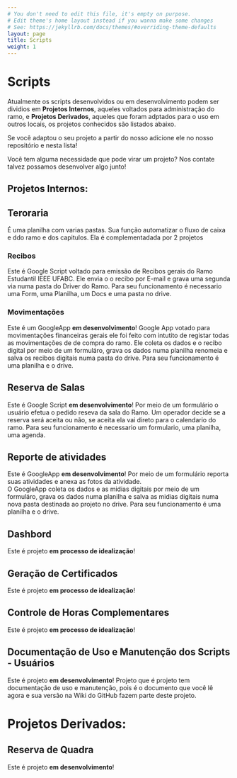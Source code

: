```yaml
---
# You don't need to edit this file, it's empty on purpose.
# Edit theme's home layout instead if you wanna make some changes
# See: https://jekyllrb.com/docs/themes/#overriding-theme-defaults
layout: page
title: Scripts
weight: 1
---
```

# Scripts 

Atualmente os scripts desenvolvidos ou em desenvolvimento podem ser dividios em **Projetos Internos**, aqueles voltados para administração do ramo, e **Projetos Derivados**, aqueles que foram adptados para o uso em outros locais, os projetos conhecidos são listados abaixo.


Se você adaptou o seu projeto a partir do nosso adicione ele no nosso repositório e nesta lista! 

Você tem alguma necessidade que pode virar um projeto? Nos contate talvez possamos desenvolver algo junto!

## **Projetos Internos:**

## Teroraria
É uma planilha com varias pastas. Sua função automatizar o fluxo de caixa  e ddo ramo e dos capitulos. Ela é complementadada por 2 projetos

### Recibos 
Este é Google Script voltado para emissão de Recibos gerais do Ramo Estudantil IEEE UFABC. 
Ele envia o o recibo por E-mail e grava uma segunda via numa pasta do Driver do Ramo. 
Para seu funcionamento é necessario uma Form, uma Planilha, um Docs e uma pasta no drive.

### Movimentações
Este é um GoogleApp **em desenvolvimento**!
Google App votado para movimentações financeiras gerais ele foi feito com intutito de registar todas as movimentações de de compra do ramo.
Ele coleta os dados e o recibo digital por meio de um formuláro, grava os dados numa planilha renomeia e salva os recibos digitais numa pasta do drive.
Para seu funcionamento é uma planilha e o drive.

## Reserva de Salas
Este é Google Script **em desenvolvimento**! 
Por meio de um formulário o usuário efetua o pedido reseva da sala do Ramo.  Um operador decide se a reserva será aceita ou não, se aceita ela vai direto para o calendario do ramo. 
Para seu funcionamento é necessario um formulario, uma planilha, uma agenda.

## Reporte de atividades
Este é GoogleApp **em desenvolvimento**! 
Por meio de um formulário reporta suas atividades e anexa as fotos da atividade.  
O GoogleApp coleta os dados e as midias digitais por meio de um formuláro, grava os dados numa planilha e salva as midias digitais numa nova pasta destinada ao projeto no drive.
Para seu funcionamento é uma planilha e o drive.

## Dashbord

Este é projeto **em processo de idealização**! 

## Geração de Certificados

Este é projeto **em processo de idealização**! 

## Controle de Horas Complementares 

Este é projeto **em processo de idealização**! 

## Documentação de Uso e Manutenção dos Scripts - Usuários

Este é projeto **em desenvolvimento**!
Projeto que é projeto tem documentação de uso e manutenção, pois é o documento que você lê agora e sua versão na Wiki do GitHub fazem parte deste projeto.



# **Projetos Derivados:**

## Reserva de Quadra 

Este é projeto **em desenvolvimento**!